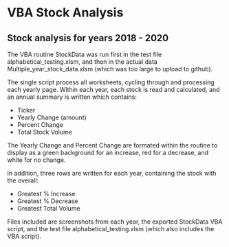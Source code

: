 # VBA Stock Analysis
## Stock analysis for years 2018  - 2020

The VBA routine StockData was run first in the test file alphabetical_testing.xlsm, and then in the actual data Multiple_year_stock_data.xlsm (which was too large to upload to github).

The single script process all worksheets, cycling through and processing each yearly page. Within each year, each stock is read and calculated, and an annual summary is written which contains:
- Ticker
- Yearly Change (amount)
- Percent Change
- Total Stock Volume

The Yearly Change and Percent Change are formated within the routine to display as a green background for an increase, red for a decrease, and white for no change.

In addition, three rows are written for each year, containing the stock with the overall:
- Greatest % Increase
- Greatest % Decrease
- Greatest Total Volume

Files included are screenshots from each year, the exported StockData VBA script, and the test file alphabetical_testing.xlsm (which also includes the VBA script).
